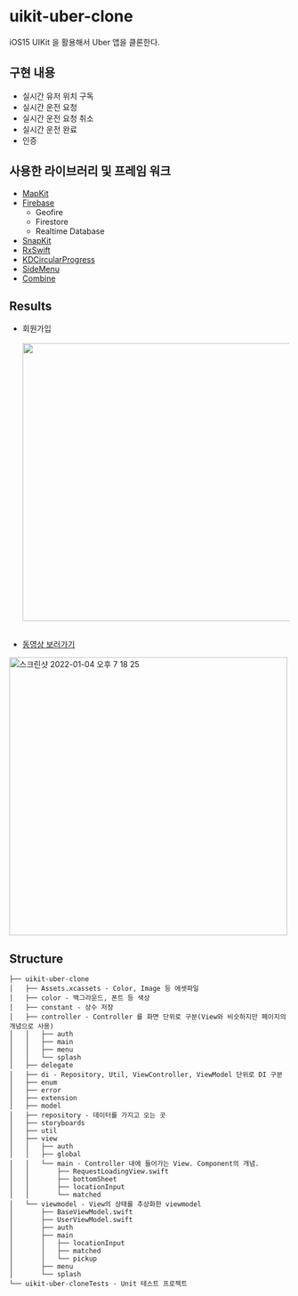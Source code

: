 # uikit-uber-clone

iOS15 UIKit 을 활용해서 Uber 앱을 클론한다. 

## 구현 내용

- 실시간 유저 위치 구독
- 실시간 운전 요청
- 실시간 운전 요청 취소
- 실시간 운전 완료
- 인증

## 사용한 라이브러리 및 프레임 워크
- [MapKit](https://developer.apple.com/documentation/mapkit/)
- [Firebase](https://firebase.google.com/?hl=ko)
  - Geofire
  - Firestore
  - Realtime Database
- [SnapKit](https://github.com/SnapKit/SnapKit)
- [RxSwift](https://github.com/ReactiveX/RxSwift)
- [KDCircularProgress](https://github.com/kaandedeoglu/KDCircularProgress)
- [SideMenu](https://github.com/jonkykong/SideMenu)
- [Combine](https://developer.apple.com/documentation/combine)

## Results

- 회원가입 <br /><br />
<img src="https://user-images.githubusercontent.com/34573243/147393368-cead4911-6849-449f-9678-27dcda56a142.png" width=500 /> <br/><br />

- [동영상 보러가기](https://www.youtube.com/watch?v=bWDMQPn1Zbs)

[<img width="500" alt="스크린샷 2022-01-04 오후 7 18 25" src="https://user-images.githubusercontent.com/34573243/148044342-4517edb0-75e4-49c3-be35-7582ab66c13e.png">](https://www.youtube.com/watch?v=bWDMQPn1Zbs)

## Structure
```
├── uikit-uber-clone
│   ├── Assets.xcassets - Color, Image 등 에셋파일
│   ├── color - 백그라운드, 폰트 등 색상       
│   ├── constant - 상수 저장       
│   ├── controller - Controller 를 화면 단위로 구분(View와 비슷하지만 페이지의 개념으로 사용)      
│   │   ├── auth
│   │   ├── main
│   │   ├── menu
│   │   └── splash
│   ├── delegate
│   ├── di - Repository, Util, ViewController, ViewModel 단위로 DI 구분      
│   ├── enum
│   ├── error
│   ├── extension
│   ├── model
│   ├── repository - 데이터를 가지고 오는 곳
│   ├── storyboards
│   ├── util
│   ├── view
│   │   ├── auth
│   │   ├── global
│   │   └── main - Controller 내에 들어가는 View. Component의 개념. 
│   │       ├── RequestLoadingView.swift
│   │       ├── bottomSheet
│   │       ├── locationInput
│   │       └── matched
│   └── viewmodel - View의 상태를 추상화한 viewmodel  
│       ├── BaseViewModel.swift
│       ├── UserViewModel.swift
│       ├── auth
│       ├── main
│       │   ├── locationInput
│       │   ├── matched
│       │   └── pickup
│       ├── menu
│       └── splash
└── uikit-uber-cloneTests - Unit 테스트 프로젝트
```

